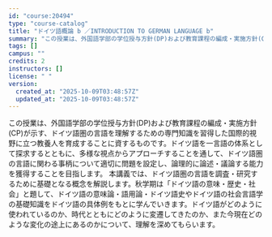 ```yaml
---
id: "course:20494"
type: "course-catalog"
title: "ドイツ語概論 b ／INTRODUCTION TO GERMAN LANGUAGE b"
summary: "この授業は、外国語学部の学位授与方針(DP)および教育課程の編成・実施方針(CP)が示す、ドイツ語圏の言語を理解するための専門知識を習得した国際的視野に立つ教養人を育成することに資するものです。ドイツ語を一言語の体系として探求するとともに、…"
tags: []
campus: ""
credits: 2
instructors: []
license: " "
version:
  created_at: "2025-10-09T03:48:57Z"
  updated_at: "2025-10-09T03:48:57Z"
---
```


この授業は、外国語学部の学位授与方針(DP)および教育課程の編成・実施方針(CP)が示す、ドイツ語圏の言語を理解するための専門知識を習得した国際的視野に立つ教養人を育成することに資するものです。ドイツ語を一言語の体系として探求するとともに、多様な視点からアプローチすることを通して、ドイツ語圏の言語に関わる事柄について適切に問題を設定し、論理的に論述・議論する能力を獲得することを目指します。 本講義では、ドイツ語圏の言語を調査・研究するために基礎となる概念を解説します。秋学期は「ドイツ語の意味・歴史・社会」と題して、ドイツ語の意味論・語用論・ドイツ語史やドイツ語の社会言語学の基礎知識をドイツ語の具体例をもとに学んでいきます。ドイツ語がどのように使われているのか、時代とともにどのように変遷してきたのか、また今現在どのような変化の途上にあるのかについて、理解を深めてもらいます。
